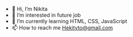 - 👋 Hi, I’m Nikita
- 👀 I’m interested in future job
- 🌱 I’m currently learning HTML, CSS, JavaScript
- 📫 How to reach me Hekityto@gmail.com
